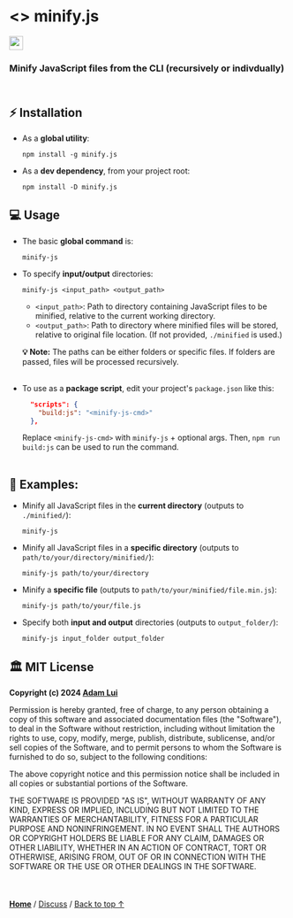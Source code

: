 # <> minify.js 

<a href="#%EF%B8%8F-mit-license"><img height=25 src="https://img.shields.io/badge/License-MIT-fcde7b.svg?logo=internetarchive&logoColor=white&labelColor=464646&style=for-the-badge"></a>

### Minify JavaScript files from the CLI (recursively or indivdually)

<img height=10px width="100%" src="https://raw.githubusercontent.com/andreasbm/readme/master/assets/lines/aqua.png">

## ⚡ Installation

- As a **global utility**:

   ```
   npm install -g minify.js
   ```

- As a **dev dependency**, from your project root:

   ```
   npm install -D minify.js
   ```

## 💻 Usage

- The basic **global command** is:

   ```
   minify-js
   ```

- To specify **input/output** directories:
   
   ```
   minify-js <input_path> <output_path>
   ```
   
   - `<input_path>`: Path to directory containing JavaScript files to be minified, relative to the current working directory. 
   - `<output_path>`: Path to directory where minified files will be stored, relative to original file location. (If not provided, `./minified` is used.)

   **💡 Note:** The paths can be either folders or specific files. If folders are passed, files will be processed recursively.<br><br>

- To use as a **package script**, edit your project's `package.json` like this:

   ```json
     "scripts": {
       "build:js": "<minify-js-cmd>"
     },
   ```

   Replace `<minify-js-cmd>` with `minify-js` + optional args. Then, `npm run build:js` can be used to run the command.
   <br><br>

## 📃 Examples:

- Minify all JavaScript files in the **current directory** (outputs to `./minified/`):

   ```
   minify-js
   ```

- Minify all JavaScript files in a **specific directory** (outputs to `path/to/your/directory/minified/`):

   ```
   minify-js path/to/your/directory
   ```

- Minify a **specific file** (outputs to `path/to/your/minified/file.min.js`):

   ```
   minify-js path/to/your/file.js
   ```

- Specify both **input and output** directories (outputs to `output_folder/`):

   ```
   minify-js input_folder output_folder
   ```

## 🏛️ MIT License

**Copyright (c) 2024 [Adam Lui](https://github.com/adamlui)**

Permission is hereby granted, free of charge, to any person obtaining a copy
of this software and associated documentation files (the "Software"), to deal
in the Software without restriction, including without limitation the rights
to use, copy, modify, merge, publish, distribute, sublicense, and/or sell
copies of the Software, and to permit persons to whom the Software is
furnished to do so, subject to the following conditions:

The above copyright notice and this permission notice shall be included in all
copies or substantial portions of the Software.

THE SOFTWARE IS PROVIDED "AS IS", WITHOUT WARRANTY OF ANY KIND, EXPRESS OR
IMPLIED, INCLUDING BUT NOT LIMITED TO THE WARRANTIES OF MERCHANTABILITY,
FITNESS FOR A PARTICULAR PURPOSE AND NONINFRINGEMENT. IN NO EVENT SHALL THE
AUTHORS OR COPYRIGHT HOLDERS BE LIABLE FOR ANY CLAIM, DAMAGES OR OTHER
LIABILITY, WHETHER IN AN ACTION OF CONTRACT, TORT OR OTHERWISE, ARISING FROM,
OUT OF OR IN CONNECTION WITH THE SOFTWARE OR THE USE OR OTHER DEALINGS IN THE
SOFTWARE.

<br>

<img height=6px width="100%" src="https://raw.githubusercontent.com/andreasbm/readme/master/assets/lines/aqua.png">

<a href="https://github.com/adamlui">**Home**</a> /
<a href="https://github.com/adamlui/js-utils/discussions">Discuss</a> /
<a href="#--scss-to-cssjs">Back to top ↑</a>
